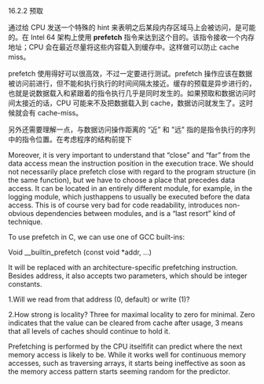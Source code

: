 16.2.2 预取

通过给 CPU 发送一个特殊的 hint 来表明之后某段内存区域马上会被访问，是可能的。在 Intel 64 架构上使用 **prefetch** 指令来达到这个目的。该指令接收一个内存地址；CPU 会在最近尽量将这些内容载入到缓存中。这样做可以防止 cache miss。

prefetch 使用得好可以很高效，不过一定要进行测试。prefetch 操作应该在数据被访问前进行，但不能和执行执行的时间间隔太接近。缓存的预载是异步进行的，也就是说数据载入和紧跟着的指令执行几乎是同时发生的。如果预取和数据访问时间太接近的话，CPU 可能来不及把数据载入到 cache，数据访问就发生了。这时候就会有 cache-miss。

另外还需要理解一点，与数据访问操作距离的 “近” 和 "远" 指的是指令执行的序列中的指令位置。在考虑程序的结构前提下

Moreover, it is very important to understand that “close” and “far” from the data access mean the instruction position in the execution trace. We should not necessarily place prefetch close with regard to the program structure \(in the same function\), but we have to choose a place that precedes data access. It can be located in an entirely different module, for example, in the logging module, which justhappens to usually be executed before the data access. This is of course very bad for code readability, introduces non-obvious dependencies between modules, and is a “last resort” kind of technique.

To use prefetch in C, we can use one of GCC built-ins:

Void \_\_builtin\_prefetch \(const void \*addr, ...\)

It will be replaced with an architecture-specific prefetching instruction.  
 Besides address, it also accepts two parameters, which should be integer constants.

1.Will we read from that address \(0, default\) or write \(1\)?

2.How strong is locality? Three for maximal locality to zero for minimal. Zero indicates that the value can be cleared from cache after usage, 3 means that all levels of caches should continue to hold it.

Prefetching is performed by the CPU itselfifit can predict where the next memory access is likely to be. While it works well for continuous memory accesses, such as traversing arrays, it starts being ineffective as soon as the memory access pattern starts seeming random for the predictor.

